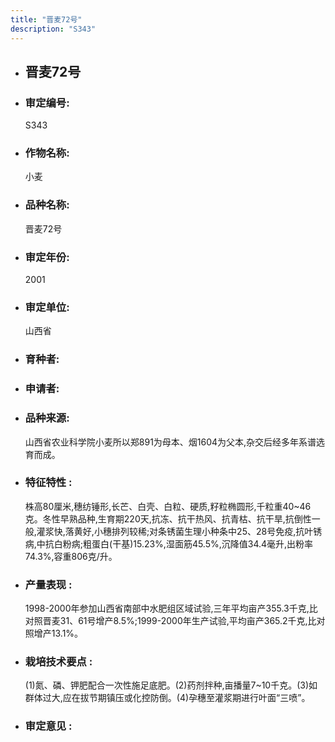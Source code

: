 ```yaml
---
title: "晋麦72号"
description: "S343"
---
```

* ## 晋麦72号
* ###  审定编号:  
   S343

*  ### 作物名称:  
   小麦

*   ###  品种名称: 
    晋麦72号

*   ### 审定年份: 
    2001

*   ### 审定单位:  
    山西省

*   ### 育种者:  
    

*   ### 申请者:  
    

*   ### 品种来源:  
    山西省农业科学院小麦所以郑891为母本、烟1604为父本,杂交后经多年系谱选育而成。

*   ### 特征特性 : 
    株高80厘米,穗纺锤形,长芒、白壳、白粒、硬质,籽粒椭圆形,千粒重40~46克。冬性早熟品种,生育期220天,抗冻、抗干热风、抗青枯、抗干旱,抗倒性一般,灌浆快,落黄好,小穗排列较稀;对条锈菌生理小种条中25、28号免疫,抗叶锈病,中抗白粉病;粗蛋白(干基)15.23%,湿面筋45.5%,沉降值34.4毫升,出粉率74.3%,容重806克/升。

*   ### 产量表现 : 
    1998-2000年参加山西省南部中水肥组区域试验,三年平均亩产355.3千克,比对照晋麦31、61号增产8.5%;1999-2000年生产试验,平均亩产365.2千克,比对照增产13.1%。

*   ### 栽培技术要点 : 
    (1)氮、磷、钾肥配合一次性施足底肥。(2)药剂拌种,亩播量7~10千克。(3)如群体过大,应在拔节期镇压或化控防倒。(4)孕穗至灌浆期进行叶面“三喷”。

*   ### 审定意见 : 
    

